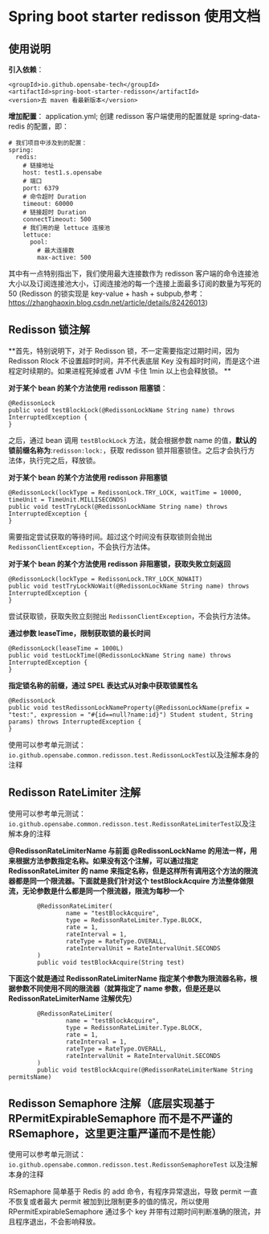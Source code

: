 # Spring boot starter redisson 使用文档

## 使用说明

**引入依赖**：
```
<groupId>io.github.opensabe-tech</groupId>
<artifactId>spring-boot-starter-redisson</artifactId>
<version>去 maven 看最新版本</version>
```

**增加配置**：
application.yml; 创建 redisson 客户端使用的配置就是 spring-data-redis 的配置，即：
```
# 我们项目中涉及到的配置：
spring:
  redis:
    # 链接地址
    host: test1.s.opensabe
    # 端口
    port: 6379
    # 命令超时 Duration
    timeout: 60000
    # 链接超时 Duration
    connectTimeout: 500
    # 我们用的是 lettuce 连接池
    lettuce:
      pool:
        # 最大连接数
        max-active: 500
```


其中有一点特别指出下，我们使用最大连接数作为 redisson 客户端的命令连接池大小以及订阅连接池大小，订阅连接池的每一个连接上面最多订阅的数量为写死的 50 (Redisson 的锁实现是 key-value + hash + subpub,参考：https://zhanghaoxin.blog.csdn.net/article/details/82426013)

## Redisson 锁注解

**首先，特别说明下，对于 Redisson 锁，不一定需要指定过期时间，因为 Redisson Rlock 不设置超时时间，并不代表底层 Key 没有超时时间，而是这个进程定时续期的。如果进程死掉或者 JVM 卡住 1min 以上也会释放锁。
**

**对于某个 bean 的某个方法使用 redisson 阻塞锁**：
```
@RedissonLock
public void testBlockLock(@RedissonLockName String name) throws InterruptedException {
}
```
之后，通过 bean 调用 `testBlockLock` 方法，就会根据参数 name 的值，**默认的锁前缀名称为**:`redisson:lock:`，获取 redisson 锁并阻塞锁住。之后才会执行方法体，执行完之后，释放锁。

**对于某个 bean 的某个方法使用 redisson 非阻塞锁**
```
@RedissonLock(lockType = RedissonLock.TRY_LOCK, waitTime = 10000, timeUnit = TimeUnit.MILLISECONDS)
public void testTryLock(@RedissonLockName String name) throws InterruptedException {
}
```
需要指定尝试获取的等待时间。超过这个时间没有获取锁则会抛出 `RedissonClientException`，不会执行方法体。

**对于某个 bean 的某个方法使用 redisson 非阻塞锁，获取失败立刻返回**
```
@RedissonLock(lockType = RedissonLock.TRY_LOCK_NOWAIT)
public void testTryLockNoWait(@RedissonLockName String name) throws InterruptedException {
}
```
尝试获取锁，获取失败立刻抛出 `RedissonClientException`，不会执行方法体。

**通过参数 leaseTime，限制获取锁的最长时间**
```
@RedissonLock(leaseTime = 1000L)
public void testLockTime(@RedissonLockName String name) throws InterruptedException {
}
```
**指定锁名称的前缀，通过 SPEL 表达式从对象中获取锁属性名**

```
@RedissonLock
public void testRedissonLockNameProperty(@RedissonLockName(prefix = "test:", expression = "#{id==null?name:id}") Student student, String params) throws InterruptedException {
}
```

使用可以参考单元测试：`io.github.opensabe.common.redisson.test.RedissonLockTest`以及注解本身的注释

## Redisson RateLimiter 注解

使用可以参考单元测试：`io.github.opensabe.common.redisson.test.RedissonRateLimiterTest`以及注解本身的注释

**@RedissonRateLimiterName 与前面 @RedissonLockName 的用法一样，用来根据方法参数指定名称。如果没有这个注解，可以通过指定 RedissonRateLimiter 的 name 来指定名称，但是这样所有调用这个方法的限流器都是同一个限流器。下面就是我们针对这个 testBlockAcquire 方法整体做限流，无论参数是什么都是同一个限流器，限流为每秒一个**
```
		@RedissonRateLimiter(
                name = "testBlockAcquire",
                type = RedissonRateLimiter.Type.BLOCK,
                rate = 1,
                rateInterval = 1,
                rateType = RateType.OVERALL,
                rateIntervalUnit = RateIntervalUnit.SECONDS
        )
		public void testBlockAcquire(String test) 
```

**下面这个就是通过 RedissonRateLimiterName 指定某个参数为限流器名称，根据参数不同使用不同的限流器（就算指定了 name 参数，但是还是以 RedissonRateLimiterName 注解优先）**
```
		@RedissonRateLimiter(
                name = "testBlockAcquire",
                type = RedissonRateLimiter.Type.BLOCK,
                rate = 1,
                rateInterval = 1,
                rateType = RateType.OVERALL,
                rateIntervalUnit = RateIntervalUnit.SECONDS
        )
		public void testBlockAcquire(@RedissonRateLimiterName String permitsName) 
```

## Redisson Semaphore 注解（底层实现基于 RPermitExpirableSemaphore 而不是不严谨的 RSemaphore，这里更注重严谨而不是性能）

使用可以参考单元测试：`io.github.opensabe.common.redisson.test.RedissonSemaphoreTest` 以及注解本身的注释

RSemaphore 简单基于 Redis 的 add 命令，有程序异常退出，导致 permit 一直不恢复或者最大 permit 被加到比限制更多的值的情况，所以使用 RPermitExpirableSemaphore 通过多个 key 并带有过期时间判断准确的限流，并且程序退出，不会影响释放。
